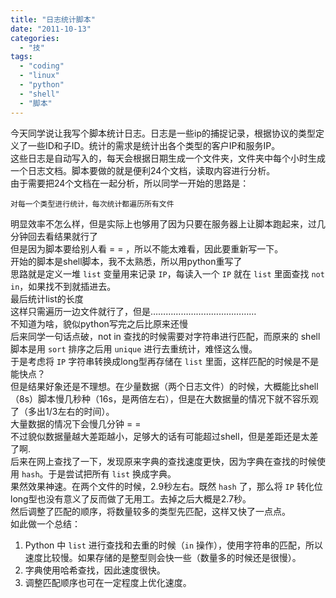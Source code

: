 ```yaml
---
title: "日志统计脚本"
date: "2011-10-13"
categories: 
  - "技"
tags: 
  - "coding"
  - "linux"
  - "python"
  - "shell"
  - "脚本"
---
```


今天同学说让我写个脚本统计日志。日志是一些ip的捕捉记录，根据协议的类型定义了一些ID和子ID。统计的需求是统计出各个类型的客户IP和服务IP。  
这些日志是自动写入的，每天会根据日期生成一个文件夹，文件夹中每个小时生成一个日志文档。脚本要做的就是便利24个文档，读取内容进行分析。  
由于需要把24个文档在一起分析，所以同学一开始的思路是：

```
对每一个类型进行统计，每次统计都遍历所有文件
```

明显效率不怎么样，但是实际上也够用了因为只要在服务器上让脚本跑起来，过几分钟回去看结果就行了  
但是因为脚本要给别人看 = = ，所以不能太难看，因此要重新写一下。  
开始的脚本是shell脚本，我不太熟悉，所以用python重写了  
思路就是定义一堆 `list` 变量用来记录 `IP`，每读入一个 `IP` 就在 `list` 里面查找 `not in`，如果找不到就插进去。  
最后统计list的长度  
这样只需遍历一边文件就行了，但是……………………………………  
不知道为啥，貌似python写完之后比原来还慢  
后来同学一句话点破，not in 查找的时候需要对字符串进行匹配，而原来的 shell 脚本是用 `sort` 排序之后用 `unique` 进行去重统计，难怪这么慢。  
于是考虑将 `IP` 字符串转换成long型再存储在 `list` 里面，这样匹配的时候是不是能快点？  
但是结果好象还是不理想。在少量数据（两个日志文件）的时候，大概能比shell（8s）脚本慢几秒种（16s，是两倍左右），但是在大数据量的情况下就不容乐观了（多出1/3左右的时间）。  
大量数据的情况下会慢几分钟 = =  
不过貌似数据量越大差距越小，足够大的话有可能超过shell，但是差距还是太差了啊.  
后来在网上查找了一下，发现原来字典的查找速度更快，因为字典在查找的时候使用 `hash`。于是尝试把所有 `list` 换成字典。  
果然效果神速。在两个文件的时候，2.9秒左右。既然 `hash` 了，那么将 `IP` 转化位long型也没有意义了反而做了无用工。去掉之后大概是2.7秒。  
然后调整了匹配的顺序，将数量较多的类型先匹配，这样又快了一点点。  
如此做一个总结：

1. Python 中 `list` 进行查找和去重的时候（`in` 操作），使用字符串的匹配，所以速度比较慢。如果存储的是整型则会快一些（数量多的时候还是很慢）。
2. 字典使用哈希查找，因此速度很快。
3. 调整匹配顺序也可在一定程度上优化速度。
